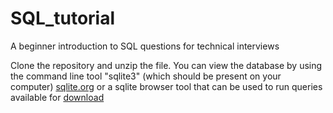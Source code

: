 # SQL_tutorial
A beginner introduction to SQL questions for technical interviews

Clone the repository and unzip the file. You can view the database by using the command line tool "sqlite3" (which should be present on your computer) [sqlite.org](https://www.sqlite.org/cli.html) or a sqlite browser tool that can be used to run queries available for [download](http://sqlitebrowser.org/)
